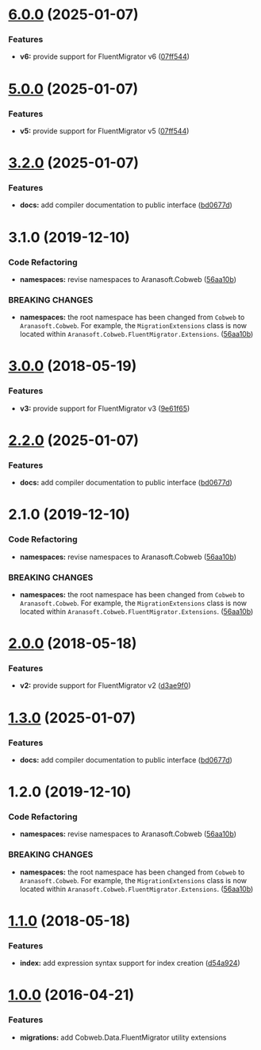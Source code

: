 <a name="6.0.0"></a>
# [6.0.0](https://github.com/aranasoft/cobweb-data-fluentmigrator/compare/v2.0.0...v3.0.0) (2025-01-07)

### Features

* **v6:** provide support for FluentMigrator v6 ([07ff544](https://github.com/aranasoft/cobweb/commit/07ff544))



<a name="5.0.0"></a>
# [5.0.0](https://github.com/aranasoft/cobweb-data-fluentmigrator/compare/v2.0.0...v3.0.0) (2025-01-07)

### Features

* **v5:** provide support for FluentMigrator v5 ([07ff544](https://github.com/aranasoft/cobweb/commit/07ff544))



<a name="3.2.0"></a>
# [3.2.0](https://github.com/aranasoft/cobweb-data-fluentmigrator/compare/v2.0.0...v3.0.0) (2025-01-07)

### Features

* **docs:** add compiler documentation to public interface ([bd0677d](https://github.com/aranasoft/cobweb/commit/bd0677d))



<a name="3.1.0"></a>
# 3.1.0 (2019-12-10)

### Code Refactoring

* **namespaces:** revise namespaces to Aranasoft.Cobweb ([56aa10b](https://github.com/aranasoft/cobweb/commit/56aa10b))

### BREAKING CHANGES

* **namespaces:** the root namespace has been changed from `Cobweb` to `Aranasoft.Cobweb`. For example, the `MigrationExtensions` class is now located within `Aranasoft.Cobweb.FluentMigrator.Extensions`. ([56aa10b](https://github.com/aranasoft/cobweb/commit/56aa10b))



<a name="3.0.0"></a>
# [3.0.0](https://github.com/aranasoft/cobweb-data-fluentmigrator/compare/v2.0.0...v3.0.0) (2018-05-19)


### Features

* **v3:** provide support for FluentMigrator v3 ([9e61f65](https://github.com/aranasoft/cobweb-data-fluentmigrator/commit/9e61f65))



<a name="2.2.0"></a>
# [2.2.0](https://github.com/aranasoft/cobweb-data-fluentmigrator/compare/v2.0.0...v3.0.0) (2025-01-07)

### Features

* **docs:** add compiler documentation to public interface ([bd0677d](https://github.com/aranasoft/cobweb/commit/bd0677d))



<a name="2.1.0"></a>
# 2.1.0 (2019-12-10)

### Code Refactoring

* **namespaces:** revise namespaces to Aranasoft.Cobweb ([56aa10b](https://github.com/aranasoft/cobweb/commit/56aa10b))

### BREAKING CHANGES

* **namespaces:** the root namespace has been changed from `Cobweb` to `Aranasoft.Cobweb`. For example, the `MigrationExtensions` class is now located within `Aranasoft.Cobweb.FluentMigrator.Extensions`. ([56aa10b](https://github.com/aranasoft/cobweb/commit/56aa10b))



<a name="2.0.0"></a>
# [2.0.0](https://github.com/aranasoft/cobweb-data-fluentmigrator/compare/v1.1.0...v2.0.0) (2018-05-18)


### Features

* **v2:** provide support for FluentMigrator v2 ([d3ae9f0](https://github.com/aranasoft/cobweb-data-fluentmigrator/commit/d3ae9f0))



<a name="1.3.0"></a>
# [1.3.0](https://github.com/aranasoft/cobweb-data-fluentmigrator/compare/v2.0.0...v3.0.0) (2025-01-07)

### Features

* **docs:** add compiler documentation to public interface ([bd0677d](https://github.com/aranasoft/cobweb/commit/bd0677d))



<a name="1.2.0"></a>
# 1.2.0 (2019-12-10)

### Code Refactoring

* **namespaces:** revise namespaces to Aranasoft.Cobweb ([56aa10b](https://github.com/aranasoft/cobweb/commit/56aa10b))

### BREAKING CHANGES

* **namespaces:** the root namespace has been changed from `Cobweb` to `Aranasoft.Cobweb`. For example, the `MigrationExtensions` class is now located within `Aranasoft.Cobweb.FluentMigrator.Extensions`. ([56aa10b](https://github.com/aranasoft/cobweb/commit/56aa10b))



<a name="1.1.0"></a>
# [1.1.0](https://github.com/aranasoft/cobweb-data-fluentmigrator/compare/v1.0.0...v1.1.0) (2018-05-18)


### Features

* **index:** add expression syntax support for index creation ([d54a924](https://github.com/aranasoft/cobweb-data-fluentmigrator/commit/d54a924))



<a name="1.0.0"></a>
# [1.0.0](https://github.com/aranasoft/cobweb-data-fluentmigrator/compare/cea56d3...v1.0.0) (2016-04-21)



### Features

* **migrations:** add Cobweb.Data.FluentMigrator utility extensions

